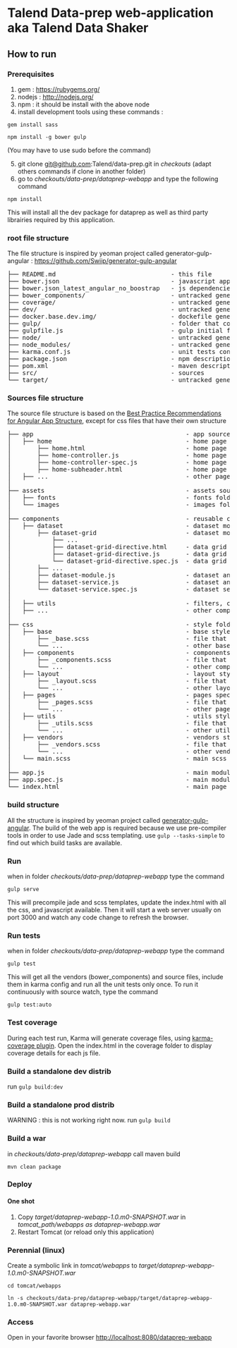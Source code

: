 # Talend Data-prep web-application aka Talend Data Shaker
## How to run
### Prerequisites
1. gem : https://rubygems.org/
2. nodejs : http://nodejs.org/
3. npm : it should be install with the above node
4. install development tools using these commands :

`gem install sass`

`npm install -g bower gulp`

(You may have to use sudo before the command)

5. git clone git@github.com:Talend/data-prep.git in _checkouts_ (adapt others commands if clone in another folder)
6. go to _checkouts/data-prep/dataprep-webapp_ and type the following command

`npm install`

This will install all the dev package for dataprep as well as third party librairies required by this application.

### root file structure
The file structure is inspired by yeoman project called generator-gulp-angular : https://github.com/Swiip/generator-gulp-angular

<pre>
├── README.md                               - this file
├── bower.json                              - javascript app external dependencies
├── bower.json_latest_angular_no_boostrap   - js dependencies without bootstrap and using the latest angular (no used today)
├── bower_components/                       - untracked generated folder where external javascript dependencies are located
├── coverage/                               - untracked generated folder where karma istanbul plugin will put coverage files
├── dev/                                    - untracked generated folder where you find an autonomous deployment of the app dev
├── docker.base.dev.img/                    - dockefile generated to create a base image with npm, bower, git
├── gulp/                                   - folder that contains all build files
├── gulpfile.js                             - gulp initial file
├── node/                                   - untracked generated folder created when using maven
├── node_modules/                           - untracked generated folder for gulp build node modules
├── karma.conf.js                           - unit tests configuration
├── package.json                            - npm description for build tools dependencies
├── pom.xml                                 - maven description file
├── src/                                    - sources
└── target/                                 - untracked generated folder for maven build
</pre>


### Sources file structure
The source file structure is based on the [Best Practice Recommendations for Angular App Structure](https://docs.google.com/document/d/1XXMvReO8-Awi1EZXAXS4PzDzdNvV6pGcuaF4Q9821Es/pub), except for css files that have their own structure

<pre>
├── app                                         - app source folder
│   ├── home                                    - home page sources
│       ├── home.html                           - home page
│       ├── home-controller.js                  - home page controller
│       ├── home-controller-spec.js             - home page controller unit tests
│       ├── home-subheader.html                 - home page subheader included in home.html
│   ├── ...                                     - other page folder
│
├── assets                                      - assets source folder
│   ├── fonts                                   - fonts folder
│   └── images                                  - images folder
│
├── components                                  - reusable components folder
│   ├── dataset                                 - dataset module folder
│       ├── dataset-grid                        - dataset module folder
│           ├── ...
│           ├── dataset-grid-directive.html     - data grid directive template
│           ├── dataset-grid-directive.js       - data grid directive
│           └── dataset-grid-directive.spec.js  - data grid directive unit tests
│       ├── ...
│       ├── dataset-module.js                   - dataset angular module
│       ├── dataset-service.js                  - dataset angular service registered in dataset module
│       └── dataset-service.spec.js             - dataset service unit tests
│
│   ├── utils                                   - filters, constants, ...
│   ├── ...                                     - other component folder
│
├── css                                         - style folder
│   ├── base                                    - base styles (reset, typography, ...)
│       ├── _base.scss                          - file that only imports all base styles
│       └── ...                                 - other base styles, imported in _base.scss
│   ├── components                              - components styles (Buttons, Carousel, Cover, Dropdown, ...)
│       ├── _components.scss                    - file that only imports all components styles
│       └── ...                                 - other components styles, imported in _components.scss
│   ├── layout                                  - layout styles (Navigation, Grid system, Header, Footer, Sidebar, Forms, ...)
│       ├── _layout.scss                        - file that only imports all layout styles
│       └── ...                                 - other layout styles, imported in _layout.scss
│   ├── pages                                   - pages specific styles (home page, ...)
│       ├── _pages.scss                         - file that only imports all pages styles
│       └── ...                                 - other pages styles, imported in _pages.scss
│   ├── utils                                   - utils styles (Mixins, Colors, ...)
│       ├── _utils.scss                         - file that only imports all utils styles
│       └── ...                                 - other utils styles, imported in _utils.scss
│   ├── vendors                                 - vendors styles (third party frameworks)
│       ├── _vendors.scss                       - file that only imports all vendors styles
│       └── ...                                 - other vendors styles, imported in _vendors.scss
│   └── main.scss                               - main scss that only imports _base.scss, _components.scss, _layout.scss, _pages.scss, _utils.scss, _vendors.scss
│
├── app.js                                      - main module
├── app.spec.js                                 - main module config unit tests
└── index.html                                  - main page
</pre>

### build structure
All the structure is inspired by yeoman project called [generator-gulp-angular](https://github.com/Swiip/generator-gulp-angular).
The build of the web app is required because we use pre-compiler tools in order to use Jade and scss templating.
use `gulp --tasks-simple` to find out which build tasks are available.

### Run
when in folder _checkouts/data-prep/dataprep-webapp_ type the command

`gulp serve`

This will precompile jade and scss templates, update the index.html with all the css, and javascript available. 
Then it will start a web server usually on port 3000 and watch any code change to refresh the browser. 

### Run tests
when in folder _checkouts/data-prep/dataprep-webapp_ type the command

`gulp test`

This will get all the vendors (bower_components) and source files, include them in karma config and run all the unit tests only once.
To run it continuously with source watch, type the command

`gulp test:auto`

### Test coverage
During each test run, Karma will generate coverage files, using [karma-coverage plugin](https://github.com/karma-runner/karma-coverage).
Open the index.html in the coverage folder to display coverage details for each js file.

### Build a standalone dev distrib

run
`gulp build:dev`

### Build a standalone prod distrib
WARNING : this is not working right now.
run
`gulp build`

### Build a war
in _checkouts/data-prep/dataprep-webapp_ call maven build

`mvn clean package`

### Deploy
#### One shot
1. Copy _target/dataprep-webapp-1.0.m0-SNAPSHOT.war_ in _tomcat_path/webapps as dataprep-webapp.war_
2. Restart Tomcat (or reload only this application)

### Perennial (linux)
Create a symbolic link in _tomcat/webapps_ to _target/dataprep-webapp-1.0.m0-SNAPSHOT.war_

`cd tomcat/webapps`

`ln -s checkouts/data-prep/dataprep-webapp/target/dataprep-webapp-1.0.m0-SNAPSHOT.war dataprep-webapp.war`

### Access
Open in your favorite browser [http://localhost:8080/dataprep-webapp](http://localhost:8080/dataprep-webapp)
